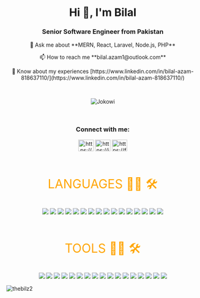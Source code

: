 <h1 align="center">Hi 👋, I'm Bilal</h1>
<h3 align="center">Senior Software Engineer from Pakistan</h3>

<p align="center">💬 Ask me about **MERN, React, Laravel, Node.js, PHP**</p>

<p align="center">📫 How to reach me **bilal.azam1@outlook.com**</p>

<p align="center">📄 Know about my experiences [https://www.linkedin.com/in/bilal-azam-818637110/](https://www.linkedin.com/in/bilal-azam-818637110/)</p>

<br />

<div align="center">

![Jokowi](https://github-profile-summary-cards.vercel.app/api/cards/profile-details?username=thebilz2&theme=monokai)

</div>

<br />

<h3 align="center">Connect with me:</h3>
<p align="center">
<a href="https://www.linkedin.com/in/bilal-azam-818637110" target="blank"><img align="center" src="https://raw.githubusercontent.com/rahuldkjain/github-profile-readme-generator/master/src/images/icons/Social/linked-in-alt.svg" alt="https://www.linkedin.com/in/bilal-azam-818637110" height="30" width="40" /></a>
<a href="https://instagram.com/billalazm" target="blank"><img align="center" src="https://raw.githubusercontent.com/rahuldkjain/github-profile-readme-generator/master/src/images/icons/Social/instagram.svg" alt="https://instagram.com/billalazm" height="30" width="40" /></a>
<a href="https://facebook.com/thebilz2" target="blank"><img align="center" src="https://raw.githubusercontent.com/rahuldkjain/github-profile-readme-generator/master/src/images/icons/Social/facebook.svg" alt="https://facebook.com/thebilz2" height="30" width="40" /></a>
</p>

<br />

<P align="center" style="font-size: 2rem ; color : orange">
LANGUAGES 👨‍💻 🛠</P>

<p align="center">

<img src="./icons/languages/bootstrap.svg"/>
<img src="./icons/languages/codeignitor.svg"/>
<img src="./icons/languages/css3.svg"/>
<img src="./icons/languages/express.svg"/>
<img src="./icons/languages/html5.svg"/>
<img src="./icons/languages/javascript.svg"/>
<img src="./icons/languages/laravel.svg"/>
<img src="./icons/languages/next.svg"/>
<img src="./icons/languages/nodejs.svg"/>
<img src="./icons/languages/PHP.svg"/>
<img src="./icons/languages/react.svg"/>
<img src="./icons/languages/redux.svg"/>
<img src="./icons/languages/sass.svg"/>
<img src="./icons/languages/tailwind.svg"/>
<img src="./icons/languages/typescript.svg"/>
<img src="./icons/languages/vuejs.svg"/>

</p>

<br />

<P align="center" style="font-size: 2rem ; color : orange">
TOOLS 👨‍💻 🛠</P>

<p align="center">

<img src="./icons/tools/aws.svg"/>
<img src="./icons/tools/babel.svg"/>
<img src="./icons/tools/cypress.svg"/>
<img src="./icons/tools/docker.svg"/>
<img src="./icons/tools/figma.svg"/>
<img src="./icons/tools/firease.svg"/>
<img src="./icons/tools/git.svg"/>
<img src="./icons/tools/illustrator.svg"/>
<img src="./icons/tools/jenkins.svg"/>
<img src="./icons/tools/linux.svg"/>
<img src="./icons/tools/mongodb.svg"/>
<img src="./icons/tools/mysql.svg"/>
<img src="./icons/tools/nginx.svg"/>
<img src="./icons/tools/photoshop.svg"/>
<img src="./icons/tools/postgresql.svg"/>
<img src="./icons/tools/redis.svg"/>
<img src="./icons/tools/webpack.svg"/>

</p>
<p><img align="center" src="https://github-readme-stats.vercel.app/api/top-langs?username=thebilz2&show_icons=true&locale=en&layout=compact" alt="thebilz2" /></p>
